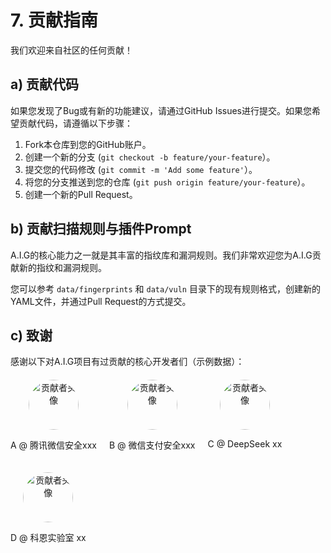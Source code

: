 # 7. 贡献指南

我们欢迎来自社区的任何贡献！

## a) 贡献代码

如果您发现了Bug或有新的功能建议，请通过GitHub Issues进行提交。如果您希望贡献代码，请遵循以下步骤：

1.  Fork本仓库到您的GitHub账户。
2.  创建一个新的分支 (`git checkout -b feature/your-feature`）。
3.  提交您的代码修改 (`git commit -m 'Add some feature'`）。
4.  将您的分支推送到您的仓库 (`git push origin feature/your-feature`）。
5.  创建一个新的Pull Request。

## b) 贡献扫描规则与插件Prompt

A.I.G的核心能力之一就是其丰富的指纹库和漏洞规则。我们非常欢迎您为A.I.G贡献新的指纹和漏洞规则。

您可以参考 `data/fingerprints` 和 `data/vuln` 目录下的现有规则格式，创建新的YAML文件，并通过Pull Request的方式提交。

## c) 致谢

感谢以下对A.I.G项目有过贡献的核心开发者们（示例数据）：

<div style="display: flex; flex-wrap: wrap; gap: 20px; margin-top: 20px;">
  <div style="text-align: center;">
    <img src="https://via.placeholder.com/80" alt="贡献者头像" style="border-radius: 50%; width: 80px; height: 80px;">
    <p>A @ 腾讯微信安全xxx</p>
  </div>
  <div style="text-align: center;">
    <img src="https://via.placeholder.com/80" alt="贡献者头像" style="border-radius: 50%; width: 80px; height: 80px;">
    <p>B @ 微信支付安全xxx</p>
  </div>
  <div style="text-align: center;">
    <img src="https://via.placeholder.com/80" alt="贡献者头像" style="border-radius: 50%; width: 80px; height: 80px;">
    <p>C @ DeepSeek xx</p>
  </div>
  <div style="text-align: center;">
    <img src="https://via.placeholder.com/80" alt="贡献者头像" style="border-radius: 50%; width: 80px; height: 80px;">
    <p>D @ 科恩实验室 xx</p>
  </div>
</div>